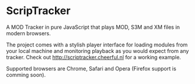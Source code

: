 ScripTracker
============

A MOD Tracker in pure JavaScript that plays MOD, S3M and XM files in modern browsers.

The project comes with a stylish player interface for loading modules from your local machine and monitoring playback as you would expect from any tracker. Check out http://scriptracker.cheerful.nl for a working example.

Supported browsers are Chrome, Safari and Opera (Firefox support is comming soon).
